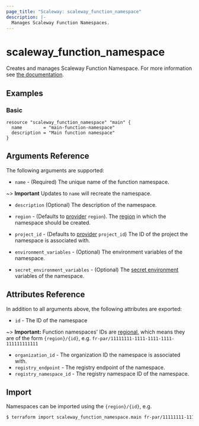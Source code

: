 ```yaml
---
page_title: "Scaleway: scaleway_function_namespace"
description: |-
  Manages Scaleway Function Namespaces.
---
```


# scaleway_function_namespace

Creates and manages Scaleway Function Namespace.
For more information see [the documentation](https://developers.scaleway.com/en/products/functions/api/).

## Examples

### Basic

```hcl
resource "scaleway_function_namespace" "main" {
  name        = "main-function-namespace"
  description = "Main function namespace"
}
```

## Arguments Reference

The following arguments are supported:

- `name` - (Required) The unique name of the function namespace.

~> **Important** Updates to `name` will recreate the namespace.

- `description` (Optional) The description of the namespace.

- `region` - (Defaults to [provider](../index.md#arguments-reference) `region`). The [region](../guides/regions_and_zones.md#regions) in which the namespace should be created.

- `project_id` - (Defaults to [provider](../index.md#arguments-reference) `project_id`) The ID of the project the namespace is associated with.

- `environment_variables` - (Optional) The environment variables of the namespace.

- `secret_environment_variables` - (Optional) The [secret environment](https://www.scaleway.com/en/docs/compute/containers/concepts/#secrets) variables of the namespace.


## Attributes Reference

In addition to all arguments above, the following attributes are exported:

- `id` - The ID of the namespace

~> **Important:** Function namespaces' IDs are [regional](../guides/regions_and_zones.md#resource-ids), which means they are of the form `{region}/{id}`, e.g. `fr-par/11111111-1111-1111-1111-111111111111`

- `organization_id` - The organization ID the namespace is associated with.
- `registry_endpoint` - The registry endpoint of the namespace.
- `registry_namespace_id` - The registry namespace ID of the namespace.


## Import

Namespaces can be imported using the `{region}/{id}`, e.g.

```bash
$ terraform import scaleway_function_namespace.main fr-par/11111111-1111-1111-1111-111111111111
```
